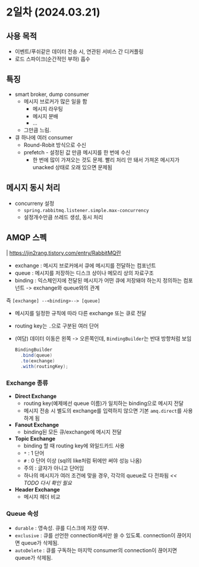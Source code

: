 # 2일차 (2024.03.21)

## 사용 목적

- 이벤트/푸쉬같은 데이터 전송 시, 연관된 서비스 간 디커플링
- 로드 스파이크(순간적인 부하) 흡수

## 특징

- smart broker, dump consumer
  - 메시지 브로커가 많은 일을 함
    - 메시지 라우팅
    - 메시지 분배
    - ...
  - 그만큼 느림.
- 큐 하나에 여러 consumer
  - Round-Robit 방식으로 수신
  - prefetch - 설정된 값 만큼 메시지를 한 번에 수신
    - 한 번에 많이 가져오는 것도 문제. 빨리 처리 안 돼서 가져온 메시지가 unacked 상태로 오래 있으면 문제됨

## 메시지 동시 처리

- concurreny 설정
  - `spring.rabbitmq.listener.simple.max-concurrency`
  - 설정개수만큼 쓰레드 생성, 동시 처리

## AMQP 스펙

| https://jin2rang.tistory.com/entry/RabbitMQ란

- exchange : 메시지 브로커에서 큐에 메시지를 전달하는 컴포넌트
- queue : 메시지를 저장하는 디스크 상이나 메모리 상의 자료구조
- binding : 익스체인지에 전달된 메시지가 어떤 큐에 저장돼야 하는지 정의하는 컴포넌트 -> exchange와 queue와의 관계

즉 `[exchange] --<binding>--> [queue]`

- 메시지를 일정한 규칙에 따라 다른 exchange 또는 큐로 전달
- routing key는 `.`으로 구분된 여러 단어
- (여담) 데이터 이동은 왼쪽 -> 오른쪽인데, `BindingBuilder`는 반대 방향처럼 보임

  ```java
  BindingBuilder
    .bind(queue)
    .to(exchange)
    .with(routingKey);
  ```

### Exchange 종류

- **Direct Exchange**
  - routing key(예제에선 queue 이름)가 일치하는 binding으로 메시지 전달
  - 메시지 전송 시 별도의 exchange를 입력하지 않으면 기본 `amq.direct`를 사용하게 됨
- **Fanout Exchange**
  - binding된 모든 큐/exchange에 메시지 전달
- **Topic Exchange**
  - binding 할 때 routing key에 와일드카드 사용
  - `*` : 1 단어
  - `#` : 0 단어 이상 (sql의 like처럼 뒤에만 써야 성능 나옴)
  - 주의 : 글자가 아니고 단어임
  - 하나의 메시지가 여러 조건에 맞을 경우, 각각의 queue로 다 전파됨 *<< TODO 다시 확인 필요*
- **Header Exchange**
  - 메시지 헤더 비교

### Queue 속성

- `durable` : 영속성. 큐를 디스크에 저장 여부.
- `exclusive` : 큐를 선언한 connection에서만 쓸 수 있도록. connection이 끊어지면 queue가 삭제됨.
- `autoDelete` : 큐를 구독하는 마지막 consumer의 connection이 끊어지면 queue가 삭제됨.